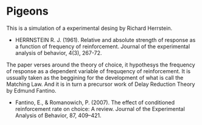 # Pigeons
This is a simulation of a experimental desing by Richard Herrstein.
* HERRNSTEIN R. J. (1961). Relative and absolute strength of response as a function of frequency of reinforcement. Journal of the experimental analysis of behavior, 4(3), 267-72. 

The paper verses around the theory of choice, it hypothesys the frequency of response as a dependent variable of frequqency of reinforcement.
It is ussually taken as the beggining for the development of what is call the Matching Law. And it is in turn a precursor work of Delay Reduction Theory by Edmund Fantino.
* Fantino, E., & Romanowich, P. (2007). The effect of conditioned reinforcement rate on choice: A review. Journal of the Experimental Analysis of Behavior, 87, 409–421.

